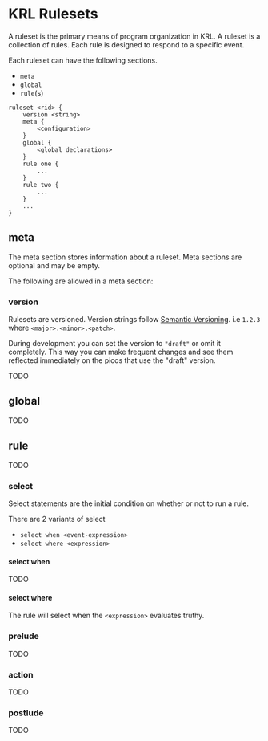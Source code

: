 # KRL Rulesets

A ruleset is the primary means of program organization in KRL. A ruleset is a collection of rules. Each rule is designed to respond to a specific event.

Each ruleset can have the following sections.

- `meta`
- `global`
- `rule`(s)

```
ruleset <rid> {
    version <string>
    meta {
        <configuration>
    }
    global {
        <global declarations>
    }
    rule one {
        ...
    }
    rule two {
        ...
    }
    ...
}
```


## meta

The meta section stores information about a ruleset. Meta sections are optional and may be empty.

The following are allowed in a meta section:

### version

Rulesets are versioned. Version strings follow [Semantic Versioning](https://semver.org/). i.e `1.2.3` where `<major>.<minor>.<patch>`.

During development you can set the version to `"draft"` or omit it completely. This way you can make frequent changes and see them reflected immediately on the picos that use the "draft" version.


TODO

## global

TODO

## rule

TODO

### select

Select statements are the initial condition on whether or not to run a rule.

There are 2 variants of select

- `select when <event-expression>`
- `select where <expression>`

#### select when

TODO

#### select where

The rule will select when the `<expression>` evaluates truthy.

### prelude

TODO

### action

TODO

### postlude

TODO
